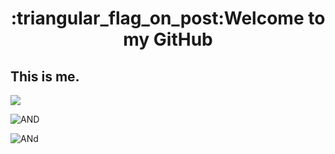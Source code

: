 <h1 align="center">:triangular_flag_on_post:Welcome to my GitHub</h1>

## This is me.
<img src="https://github-readme-stats.vercel.app/api/top-langs/?username=nanxuanzi"/>

![AND](https://github-readme-stats.vercel.app/api/top-langs/?username=nanxuanzi)

![ANd](https://github-readme-stats.vercel.app/api?username=nanxuanzi&show_icons=true)
